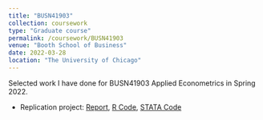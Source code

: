 ```yaml
---
title: "BUSN41903"
collection: coursework
type: "Graduate course"
permalink: /coursework/BUSN41903
venue: "Booth School of Business"
date: 2022-03-28
location: "The University of Chicago"
---
```


Selected work I have done for BUSN41903 Applied Econometrics in Spring 2022.

- Replication project: [Report](https://github.com/ericsclee/ericsclee.github.io/blob/master/files/BUSN41903_rep.pdf), [R Code](https://github.com/ericsclee/ericsclee.github.io/blob/master/files/BUSN41903_rep_r.R), [STATA Code](https://github.com/ericsclee/ericsclee.github.io/blob/master/files/BUSN41903_rep_stata.do)

